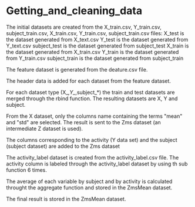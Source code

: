 # Getting_and_cleaning_data
The initial datasets are created from the X_train.csv, Y_train.csv, subject_train.csv, X_train.csv, Y_train.csv, subject_train.csv files:
X_test is the dataset generated from X_text.csv
Y_test is the dataset generated from Y_text.csv
subject_test is the dataset generated from subject_test
X_train is the dataset generated from X_train.csv
Y_train is the dataset generated from Y_train.csv
subject_train is the dataset generated from subject_train

The feature dataset is generated from the deature.csv file.

The header data is added for each dataset from the feature dataset.

For each dataset type (X_*,Y_*,subject_*) the train and test datasets  are merged through the rbind function. The resulting datasets are X, Y and subject.

From the X dataset, only the columns name containing the terms "mean" and "std" are selected. The result is sent to the Zms dataset (an intermediate Z dataset is used).

The columns corresponding to the activity (Y data set) and the subject (subject dataset) are added to the Zms dataset

The activity_label dataset is created from the activity_label.csv file.
The activity column is labeled through the activity_label dataset by using th sub function 6 times.

The average of each variable by subject and by activity is calculated throught the aggregate function and stored in the ZmsMean dataset.

The final result is stored in the ZmsMean dataset.